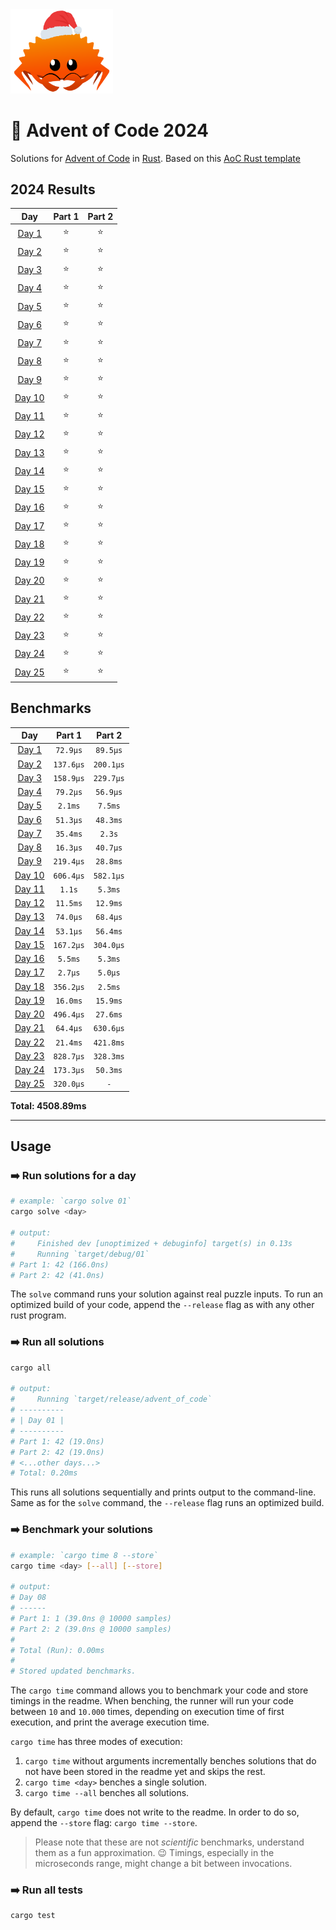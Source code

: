 <img src="./.assets/christmas_ferris.png" width="164">

# 🎄 Advent of Code 2024

Solutions for [Advent of Code](https://adventofcode.com/) in [Rust](https://www.rust-lang.org/).
Based on this [AoC Rust template](https://github.com/fspoettel/advent-of-code-rust)

<!--- advent_readme_stars table --->
## 2024 Results

| Day | Part 1 | Part 2 |
| :---: | :---: | :---: |
| [Day 1](https://adventofcode.com/2024/day/1) | ⭐ | ⭐ |
| [Day 2](https://adventofcode.com/2024/day/2) | ⭐ | ⭐ |
| [Day 3](https://adventofcode.com/2024/day/3) | ⭐ | ⭐ |
| [Day 4](https://adventofcode.com/2024/day/4) | ⭐ | ⭐ |
| [Day 5](https://adventofcode.com/2024/day/5) | ⭐ | ⭐ |
| [Day 6](https://adventofcode.com/2024/day/6) | ⭐ | ⭐ |
| [Day 7](https://adventofcode.com/2024/day/7) | ⭐ | ⭐ |
| [Day 8](https://adventofcode.com/2024/day/8) | ⭐ | ⭐ |
| [Day 9](https://adventofcode.com/2024/day/9) | ⭐ | ⭐ |
| [Day 10](https://adventofcode.com/2024/day/10) | ⭐ | ⭐ |
| [Day 11](https://adventofcode.com/2024/day/11) | ⭐ | ⭐ |
| [Day 12](https://adventofcode.com/2024/day/12) | ⭐ | ⭐ |
| [Day 13](https://adventofcode.com/2024/day/13) | ⭐ | ⭐ |
| [Day 14](https://adventofcode.com/2024/day/14) | ⭐ | ⭐ |
| [Day 15](https://adventofcode.com/2024/day/15) | ⭐ | ⭐ |
| [Day 16](https://adventofcode.com/2024/day/16) | ⭐ | ⭐ |
| [Day 17](https://adventofcode.com/2024/day/17) | ⭐ | ⭐ |
| [Day 18](https://adventofcode.com/2024/day/18) | ⭐ | ⭐ |
| [Day 19](https://adventofcode.com/2024/day/19) | ⭐ | ⭐ |
| [Day 20](https://adventofcode.com/2024/day/20) | ⭐ | ⭐ |
| [Day 21](https://adventofcode.com/2024/day/21) | ⭐ | ⭐ |
| [Day 22](https://adventofcode.com/2024/day/22) | ⭐ | ⭐ |
| [Day 23](https://adventofcode.com/2024/day/23) | ⭐ | ⭐ |
| [Day 24](https://adventofcode.com/2024/day/24) | ⭐ | ⭐ |
| [Day 25](https://adventofcode.com/2024/day/25) | ⭐ | ⭐ |
<!--- advent_readme_stars table --->

<!--- benchmarking table --->
## Benchmarks

| Day | Part 1 | Part 2 |
| :---: | :---: | :---:  |
| [Day 1](./src/bin/01.rs) | `72.9µs` | `89.5µs` |
| [Day 2](./src/bin/02.rs) | `137.6µs` | `200.1µs` |
| [Day 3](./src/bin/03.rs) | `158.9µs` | `229.7µs` |
| [Day 4](./src/bin/04.rs) | `79.2µs` | `56.9µs` |
| [Day 5](./src/bin/05.rs) | `2.1ms` | `7.5ms` |
| [Day 6](./src/bin/06.rs) | `51.3µs` | `48.3ms` |
| [Day 7](./src/bin/07.rs) | `35.4ms` | `2.3s` |
| [Day 8](./src/bin/08.rs) | `16.3µs` | `40.7µs` |
| [Day 9](./src/bin/09.rs) | `219.4µs` | `28.8ms` |
| [Day 10](./src/bin/10.rs) | `606.4µs` | `582.1µs` |
| [Day 11](./src/bin/11.rs) | `1.1s` | `5.3ms` |
| [Day 12](./src/bin/12.rs) | `11.5ms` | `12.9ms` |
| [Day 13](./src/bin/13.rs) | `74.0µs` | `68.4µs` |
| [Day 14](./src/bin/14.rs) | `53.1µs` | `56.4ms` |
| [Day 15](./src/bin/15.rs) | `167.2µs` | `304.0µs` |
| [Day 16](./src/bin/16.rs) | `5.5ms` | `5.3ms` |
| [Day 17](./src/bin/17.rs) | `2.7µs` | `5.0µs` |
| [Day 18](./src/bin/18.rs) | `356.2µs` | `2.5ms` |
| [Day 19](./src/bin/19.rs) | `16.0ms` | `15.9ms` |
| [Day 20](./src/bin/20.rs) | `496.4µs` | `27.6ms` |
| [Day 21](./src/bin/21.rs) | `64.4µs` | `630.6µs` |
| [Day 22](./src/bin/22.rs) | `21.4ms` | `421.8ms` |
| [Day 23](./src/bin/23.rs) | `828.7µs` | `328.3ms` |
| [Day 24](./src/bin/24.rs) | `173.3µs` | `50.3ms` |
| [Day 25](./src/bin/25.rs) | `320.0µs` | `-` |

**Total: 4508.89ms**
<!--- benchmarking table --->

---

## Usage

### ➡️ Run solutions for a day

```sh
# example: `cargo solve 01`
cargo solve <day>

# output:
#     Finished dev [unoptimized + debuginfo] target(s) in 0.13s
#     Running `target/debug/01`
# Part 1: 42 (166.0ns)
# Part 2: 42 (41.0ns)
```

The `solve` command runs your solution against real puzzle inputs. To run an optimized build of your code, append the `--release` flag as with any other rust program.

### ➡️ Run all solutions

```sh
cargo all

# output:
#     Running `target/release/advent_of_code`
# ----------
# | Day 01 |
# ----------
# Part 1: 42 (19.0ns)
# Part 2: 42 (19.0ns)
# <...other days...>
# Total: 0.20ms
```

This runs all solutions sequentially and prints output to the command-line. Same as for the `solve` command, the `--release` flag runs an optimized build.

### ➡️ Benchmark your solutions

```sh
# example: `cargo time 8 --store`
cargo time <day> [--all] [--store]

# output:
# Day 08
# ------
# Part 1: 1 (39.0ns @ 10000 samples)
# Part 2: 2 (39.0ns @ 10000 samples)
#
# Total (Run): 0.00ms
#
# Stored updated benchmarks.
```

The `cargo time` command allows you to benchmark your code and store timings in the readme. When benching, the runner will run your code between `10` and `10.000` times, depending on execution time of first execution, and print the average execution time.

`cargo time` has three modes of execution:

 1. `cargo time` without arguments incrementally benches solutions that do not have been stored in the readme yet and skips the rest.
 2. `cargo time <day>` benches a single solution.
 3. `cargo time --all` benches all solutions.

By default, `cargo time` does not write to the readme. In order to do so, append the `--store` flag: `cargo time --store`.

> Please note that these are not _scientific_ benchmarks, understand them as a fun approximation. 😉 Timings, especially in the microseconds range, might change a bit between invocations.

### ➡️ Run all tests

```sh
cargo test
```
